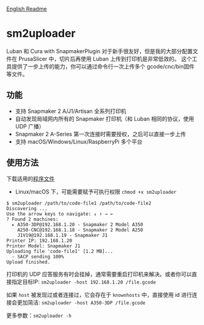 [English Readme](README.md)

# sm2uploader
Luban 和 Cura with SnapmakerPlugin 对于新手很友好，但是我的大部分配置文件在 PrusaSlicer 中，切片后再使用 Luban 上传到打印机是非常低效的。
这个工具提供了一步上传的能力，你可以通过命令行一次上传多个 gcode/cnc/bin固件 等文件。

## 功能
- 支持 Snapmaker 2 A/J1/Artisan 全系列打印机
- 自动发现局域网内所有的 Snapmaker 打印机（和 Luban 相同的协议，使用 UDP 广播）
- Snapmaker 2 A-Series 第一次连接时需要授权，之后可以直接一步上传
- 支持 macOS/Windows/Linux/RaspberryPi 多个平台

## 使用方法
下载适用的[程序文件](https://github.com/macdylan/sm2uploader/releases)
  - Linux/macOS 下，可能需要赋予可执行权限 `chmod +x sm2uploader`

```
$ sm2uploader /path/to/code-file1 /path/to/code-file2
Discovering ...
Use the arrow keys to navigate: ↓ ↑ → ←
? Found 2 machines:
  ▸ A350-3DP@192.168.1.20 - Snapmaker 2 Model A350
    A250-CNC@192.168.1.18 - Snapmaker 2 Model A250
    J1V19@192.168.1.19 - Snapmaker J1
Printer IP: 192.168.1.20
Printer Model: Snapmaker J1
Uploading file 'code-file1' [1.2 MB]...
  - SACP sending 100%
Upload finished.
```

打印机的 UDP 应答服务有时会挂掉，通常需要重启打印机来解决。或者你可以直接指定目标IP: `sm2uploader -host 192.168.1.20 /file.gcode`

如果 `host` 被发现过或者连接过，它会存在于 `knownhosts` 中，直接使用 id 进行连接会更加简洁: `sm2uploader -host A350-3DP /file.gcode`

更多参数：`sm2uploader -h`
